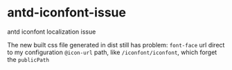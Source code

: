 # antd-iconfont-issue
antd iconfont localization issue

The new built css file generated in dist still has problem: `font-face` url direct to my configuration `@icon-url` path, like `/iconfont/iconfont`, which forget the `publicPath`

